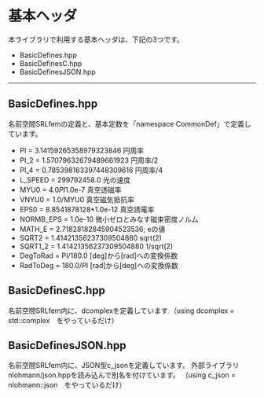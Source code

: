 # 基本ヘッダ
本ライブラリで利用する基本ヘッダは、下記の3つです。
* BasicDefines.hpp
* BasicDefinesC.hpp
* BasicDefinesJSON.hpp

-------

## BasicDefines.hpp
名前空間SRLfemの定義と、基本定数を「namespace CommonDef」で定義しています。
* PI = 3.14159265358979323846	    円周率
* PI_2 = 1.57079632679489661923		円周率/2
* PI_4 = 0.785398163397448309616	円周率/4
* L_SPEED = 299792458.0				光の速度
* MYU0 = 4.0*PI*1.0e-7				真空透磁率
* VNYU0 = 1.0/MYU0					真空磁気抵抗率
* EPS0 = 8.8541878128*1.0e-12         真空誘電率
* NORMB_EPS = 1.0e-10		        微小ゼロとみなす磁束密度ノルム
* MATH_E = 2.71828182845904523536;  eの値
* SQRT2 = 1.41421356237309504880    sqrt(2)
* SQRT1_2 = 1.41421356237309504880  1/sqrt(2)
* DegToRad = PI/180.0   [deg]から[rad]への変換係数 
* RadToDeg = 180.0/PI	[rad]から[deg]への変換係数 

## BasicDefinesC.hpp
名前空間SRLfem内に、dcomplexを定義しています
（using dcomplex = std::complex<double>　をやっているだけ）

## BasicDefinesJSON.hpp
名前空間SRLfem内に、JSON型c_jsonを定義しています。
外部ライブラリnlohmann/json.hppを読み込んで別名を付けています。
（using c_json = nlohmann::json　をやっているだけ）